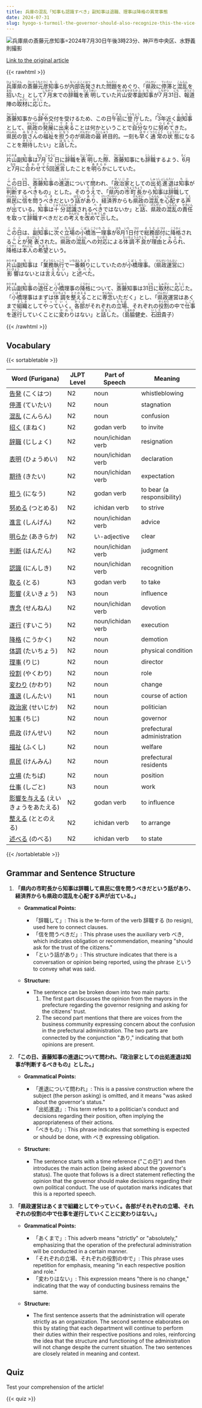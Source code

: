 ```yaml
---
title: 兵庫の混乱「知事も認識すべき」副知事は退職、理事は降格の異常事態
date: 2024-07-31
slug: hyogo-s-turmoil-the-governor-should-also-recognize-this-the-vice-governor-resigns-and-a-director-is-demoted-in-an-unusual-situation
---
```


![兵庫県の斎藤元彦知事=2024年7月30日午後3時23分、神戸市中央区、水野義則撮影](https://www.asahicom.jp/imgopt/img/237b68c3eb/comm_L/AS20240731002944.jpg "兵庫県の斎藤元彦知事=2024年7月30日午後3時23分、神戸市中央区、水野義則撮影")

[Link to the original article](https://asahi.com/articles/ASS702FH8S70PQIP01NM.html?iref=comtop_7_05)

{{< rawhtml >}}
<p><ruby>兵庫県<rt>ひょうごけん</rt></ruby>の<ruby>斎藤<rt>さいとう</rt></ruby><ruby>元彦<rt>もとひこ</rt></ruby><ruby>知事<rt>ちじ</rt></ruby>らが<ruby>内部<rt>ないぶ</rt></ruby><ruby>告発<rt>こくはつ</rt></ruby>された<ruby>問題<rt>もんだい</rt></ruby>をめぐり、「<ruby>県政<rt>けんせい</rt></ruby>に<ruby>停滞<rt>ていたい</rt></ruby>と<ruby>混乱<rt>こんらん</rt></ruby>を<ruby>招<rt>まね</rt></ruby>いた」として<ruby>7月<rt>しちがつ</rt></ruby>末での<ruby>辞職<rt>じしょく</rt></ruby>を<ruby>表明<rt>ひょうめい</rt></ruby>していた<ruby>片山<rt>かたやま</rt></ruby><ruby>安孝<rt>やすたか</rt></ruby><ruby>副知事<rt>ふくちじ</rt></ruby>が<ruby>7月<rt>しちがつ</rt></ruby>31<ruby>日<rt>にち</rt></ruby>、<ruby>報道<rt>ほうどう</rt></ruby>陣の<ruby>取材<rt>しゅざい</rt></ruby>に<ruby>応じ<rt>おうじ</rt></ruby>た。</p>

<p><ruby>斎藤<rt>さいとう</rt></ruby>知事から<ruby>辞令<rt>じれい</rt></ruby>交付を受けるため、この日<ruby>午前<rt>ごぜん</rt></ruby>に<ruby>登庁<rt>とうちょう</rt></ruby>した。「<ruby>3<rt>さん</rt></ruby>年近く<ruby>副知事<rt>ふくちじ</rt></ruby>として、<ruby>県政<rt>けんせい</rt></ruby>の<ruby>発展<rt>はってん</rt></ruby>に<ruby>出来る<rt>できる</rt></ruby>ことは何かということで<ruby>自分<rt>じぶん</rt></ruby>なりに<ruby>努めて<rt>つとめて</rt></ruby>きた。<ruby>県民<rt>けんみん</rt></ruby>の<ruby>皆さん<rt>みなさん</rt></ruby>の<ruby>福祉<rt>ふくし</rt></ruby>を<ruby>担う<rt>になう</rt></ruby>のが<ruby>県政<rt>けんせい</rt></ruby>の<ruby>最終<rt>さいしゅう</rt></ruby>目的。一刻も<ruby>早く<rt>はやく</rt></ruby><ruby>通常<rt>つうじょう</rt></ruby>の<ruby>状態<rt>じょうたい</rt></ruby>になることを<ruby>期待<rt>きたい</rt></ruby>したい」と<ruby>話した<rt>はなした</rt></ruby>。</p>

<p><ruby>片山<rt>かたやま</rt></ruby>副<ruby>知事<rt>ちじ</rt></ruby>は<ruby>7<rt>なな</rt></ruby>月<ruby>12<rt>じゅうに</rt></ruby>日に<ruby>辞職<rt>じしょく</rt></ruby>を<ruby>表明<rt>ひょうめい</rt></ruby>した<ruby>際<rt>さい</rt></ruby>、<ruby>斎藤<rt>さいとう</rt></ruby>知事にも<ruby>辞職<rt>じしょく</rt></ruby>するよう、<ruby>6<rt>ろく</rt></ruby>月と<ruby>7<rt>なな</rt></ruby>月に<ruby>合わせて<rt>あわせて</rt></ruby><ruby>5<rt>ご</rt></ruby>回<ruby>進言<rt>しんげん</rt></ruby>したことを<ruby>明らか<rt>あきらか</rt></ruby>にしていた。</p>

<p><ruby>この<rt>この</rt></ruby>日<ruby>日<rt>にち</rt></ruby>、<ruby>斎藤<rt>さいとう</rt></ruby><ruby>知事<rt>ちじ</rt></ruby>の<ruby>進退<rt>しんたい</rt></ruby>について<ruby>問<rt>と</rt></ruby>われ、「<ruby>政治家<rt>せいじか</rt></ruby>としての<ruby>出処進退<rt>しゅっしょしんたい</rt></ruby>は<ruby>知事<rt>ちじ</rt></ruby>が<ruby>判断<rt>はんだん</rt></ruby>する<ruby>べき<rt>べき</rt></ruby>もの」とした。その<ruby>うえ<rt>うえ</rt></ruby>で、「<ruby>県内<rt>けんない</rt></ruby>の<ruby>市町長<rt>しちょうちょう</rt></ruby>から<ruby>知事<rt>ちじ</rt></ruby>は<ruby>辞職<rt>じしょく</rt></ruby>して<ruby>県民<rt>けんみん</rt></ruby>に<ruby>信<rt>しん</rt></ruby>を<ruby>問<rt>と</rt></ruby>う<ruby>べき<rt>べき</rt></ruby>だという<ruby>話<rt>はなし</rt></ruby>が<ruby>あり<rt>あり</rt></ruby>、<ruby>経済界<rt>けいざいかい</rt></ruby>からも<ruby>県政<rt>けんせい</rt></ruby>の<ruby>混乱<rt>こんらん</rt></ruby>を<ruby>心配<rt>しんぱい</rt></ruby>する<ruby>声<rt>こえ</rt></ruby>が<ruby>出<rt>で</rt></ruby>ている。<ruby>知事<rt>ちじ</rt></ruby>は<ruby>十分<rt>じゅうぶん</rt></ruby><ruby>認識<rt>にんしき</rt></ruby>される<ruby>べき<rt>べき</rt></ruby>ではないか」と<ruby>話<rt>はなし</rt></ruby>、<ruby>県政<rt>けんせい</rt></ruby>の<ruby>混乱<rt>こんらん</rt></ruby>の<ruby>責任<rt>せきにん</rt></ruby>を<ruby>取<rt>と</rt></ruby>って<ruby>辞職<rt>じしょく</rt></ruby>すべきだとの<ruby>考え<rt>かんがえ</rt></ruby>を<ruby>改めて<rt>あらためて</rt></ruby><ruby>示<rt>しめ</rt></ruby>した。</p>

<p><ruby>この<rt>この</rt></ruby><ruby>日<rt>ひ</rt></ruby>は、<ruby>副知事<rt>ふくちじ</rt></ruby>に<ruby>次<rt>つぎ</rt></ruby>ぐ<ruby>立場<rt>たちば</rt></ruby>の<ruby>小橋<rt>こばし</rt></ruby><ruby>浩一<rt>こういち</rt></ruby><ruby>理事<rt>りじ</rt></ruby>が<ruby>8<rt>はち</rt></ruby>月<ruby>1<rt>いち</rt></ruby>日<ruby>付<rt>づけ</rt></ruby>で<ruby>総務部<rt>そうむぶ</rt></ruby><ruby>付<rt>づけ</rt></ruby>に<ruby>降格<rt>こうかく</rt></ruby>される<ruby>こと<rt>こと</rt></ruby>が<ruby>発表<rt>はっぴょう</rt></ruby>された。<ruby>県政<rt>けんせい</rt></ruby>の<ruby>混乱<rt>こんらん</rt></ruby>への<ruby>対応<rt>たいおう</rt></ruby>による<ruby>体調不良<rt>たいちょうふりょう</rt></ruby>が<ruby>理由<rt>りゆう</rt></ruby>と<ruby>みられ<rt>みられ</rt></ruby>、<ruby>降格<rt>こうかく</rt></ruby>は<ruby>本人<rt>ほんにん</rt></ruby>の<ruby>希望<rt>きぼう</rt></ruby>という。</p>

<p><ruby>片山<rt>かたやま</rt></ruby>副<ruby>知事<rt>ちじ</rt></ruby>は「<ruby>業務<rt>ぎょうむ</rt></ruby><ruby>執行<rt>しっこう</rt></ruby>で<ruby>一番<rt>いちばん</rt></ruby><ruby>頼り<rt>たより</rt></ruby>にしていたのが<ruby>小橋<rt>こばし</rt></ruby><ruby>理事<rt>りじ</rt></ruby>。（<ruby>県政<rt>けんせい</rt></ruby><ruby>運営<rt>うんえい</rt></ruby>に）<ruby>影響<rt>えいきょう</rt></ruby>はないとは<ruby>言えない<rt>いえない</rt></ruby>」と<ruby>述べた<rt>のべた</rt></ruby>。</p>

<p><ruby>片山<rt>かたやま</rt></ruby>副<ruby>知事<rt>ちじ</rt></ruby>の<ruby>退任<rt>たいにん</rt></ruby>と<ruby>小橋<rt>こばし</rt></ruby>理事の<ruby>降格<rt>こうかく</rt></ruby>について、<ruby>斎藤<rt>さいとう</rt></ruby>知事は31<ruby>日<rt>にち</rt></ruby>に<ruby>取材<rt>しゅざい</rt></ruby>に<ruby>応じ<rt>おうじ</rt></ruby>た。「<ruby>小橋<rt>こばし</rt></ruby>理事はまずは<ruby>体調<rt>たいちょう</rt></ruby>を<ruby>整える<rt>ととのえる</rt></ruby>ことに<ruby>専念<rt>せんねん</rt></ruby>いただく」とし、「<ruby>県政<rt>けんせい</rt></ruby>運営はあくまで<ruby>組織<rt>そしき</rt></ruby>として<ruby>やっていく<rt>やっていく</rt></ruby>。<ruby>各部<rt>かくぶ</rt></ruby>がそれぞれの<ruby>立場<rt>たちば</rt></ruby>、それぞれの<ruby>役割<rt>やくわり</rt></ruby>の中で<ruby>仕事<rt>しごと</rt></ruby>を<ruby>遂行<rt>すいこう</rt></ruby>していくことに<ruby>変わり<rt>かわり</rt></ruby>はない」と<ruby>話し<rt>はなし</rt></ruby>た。（<ruby>島脇<rt>しまわき</rt></ruby>健史、<ruby>石田<rt>いしだ</rt></ruby>貴子）</p>
{{< /rawhtml >}}

## Vocabulary


{{< sortabletable >}}

| Word (Furigana)       | JLPT Level | Part of Speech         | Meaning                        |
|-----------------------|------------|------------------------|--------------------------------|
|[告発](https://jisho.org/search/%E5%91%8A%E7%99%BA) (こくはつ)| N2         | noun                   | whistleblowing                 |
|[停滞](https://jisho.org/search/%E5%81%9C%E6%BB%9E) (ていたい)| N2         | noun                   | stagnation                     |
|[混乱](https://jisho.org/search/%E6%B7%B7%E4%B9%B1) (こんらん)| N2         | noun                   | confusion                      |
|[招く](https://jisho.org/search/%E6%8B%9B%E3%81%8F) (まねく)| N2         | godan verb             | to invite                      |
|[辞職](https://jisho.org/search/%E8%BE%9E%E8%81%B7) (じしょく)| N2         | noun/ichidan verb      | resignation                    |
|[表明](https://jisho.org/search/%E8%A1%A8%E6%98%8E) (ひょうめい)| N2         | noun/ichidan verb      | declaration                    |
|[期待](https://jisho.org/search/%E6%9C%9F%E5%BE%85) (きたい)| N2         | noun/ichidan verb      | expectation                    |
|[担う](https://jisho.org/search/%E6%8B%85%E3%81%86) (になう)| N2         | godan verb             | to bear (a responsibility)     |
|[努める](https://jisho.org/search/%E5%8A%AA%E3%82%81%E3%82%8B) (つとめる)| N2         | ichidan verb           | to strive                      |
|[進言](https://jisho.org/search/%E9%80%B2%E8%A8%80) (しんげん)| N2         | noun/ichidan verb      | advice                         |
|[明らか](https://jisho.org/search/%E6%98%8E%E3%82%89%E3%81%8B) (あきらか)| N2         | い-adjective           | clear                          |
|[判断](https://jisho.org/search/%E5%88%A4%E6%96%AD) (はんだん)| N2         | noun/ichidan verb      | judgment                       |
|[認識](https://jisho.org/search/%E8%AA%8D%E8%AD%98) (にんしき)| N2         | noun/ichidan verb      | recognition                    |
|[取る](https://jisho.org/search/%E5%8F%96%E3%82%8B) (とる)| N3         | godan verb             | to take                        |
|[影響](https://jisho.org/search/%E5%BD%B1%E9%9F%BF) (えいきょう)| N3         | noun                   | influence                      |
|[専念](https://jisho.org/search/%E5%B0%82%E5%BF%B5) (せんねん)| N2         | noun/ichidan verb      | devotion                       |
|[遂行](https://jisho.org/search/%E9%81%82%E8%A1%8C) (すいこう)| N2         | noun/ichidan verb      | execution                      |
|[降格](https://jisho.org/search/%E9%99%8D%E6%A0%BC) (こうかく)| N2         | noun                   | demotion                       |
|[体調](https://jisho.org/search/%E4%BD%93%E8%AA%BF) (たいちょう)| N2         | noun                   | physical condition             |
|[理事](https://jisho.org/search/%E7%90%86%E4%BA%8B) (りじ)| N2         | noun                   | director                       |
|[役割](https://jisho.org/search/%E5%BD%B9%E5%89%B2) (やくわり)| N2         | noun                   | role                           |
|[変わり](https://jisho.org/search/%E5%A4%89%E3%82%8F%E3%82%8A) (かわり)| N2         | noun                   | change                         |
|[進退](https://jisho.org/search/%E9%80%B2%E9%80%80) (しんたい)| N1         | noun                   | course of action               |
|[政治家](https://jisho.org/search/%E6%94%BF%E6%B2%BB%E5%AE%B6) (せいじか)| N2         | noun                   | politician                     |
|[知事](https://jisho.org/search/%E7%9F%A5%E4%BA%8B) (ちじ)| N2         | noun                   | governor                       |
|[県政](https://jisho.org/search/%E7%9C%8C%E6%94%BF) (けんせい)| N2         | noun                   | prefectural administration      |
|[福祉](https://jisho.org/search/%E7%A6%8F%E7%A5%89) (ふくし)| N2         | noun                   | welfare                        |
|[県民](https://jisho.org/search/%E7%9C%8C%E6%B0%91) (けんみん)| N2         | noun                   | prefectural residents          |
|[立場](https://jisho.org/search/%E7%AB%8B%E5%A0%B4) (たちば)| N2         | noun                   | position                       |
|[仕事](https://jisho.org/search/%E4%BB%95%E4%BA%8B) (しごと)| N3         | noun                   | work                           |
|[影響を与える](https://jisho.org/search/%E5%BD%B1%E9%9F%BF%E3%82%92%E4%B8%8E%E3%81%88%E3%82%8B) (えいきょうをあたえる)| N2 | godan verb | to influence                   |
|[整える](https://jisho.org/search/%E6%95%B4%E3%81%88%E3%82%8B) (ととのえる)| N2         | ichidan verb           | to arrange                     |
|[述べる](https://jisho.org/search/%E8%BF%B0%E3%81%B9%E3%82%8B) (のべる)| N2         | ichidan verb           | to state                       |

{{< /sortabletable >}}


## Grammar and Sentence Structure

1. **「県内の市町長から知事は辞職して県民に信を問うべきだという話があり、経済界からも県政の混乱を心配する声が出ている。」**

   - **Grammatical Points:**
     - 「辞職して」: This is the te-form of the verb 辞職する (to resign), used here to connect clauses.
     - 「信を問うべきだ」: This phrase uses the auxiliary verb べき, which indicates obligation or recommendation, meaning "should ask for the trust of the citizens."
     - 「という話があり」: This structure indicates that there is a conversation or opinion being reported, using the phrase という to convey what was said.

   - **Structure:**
     - The sentence can be broken down into two main parts: 
       1. The first part discusses the opinion from the mayors in the prefecture regarding the governor resigning and asking for the citizens' trust.
       2. The second part mentions that there are voices from the business community expressing concern about the confusion in the prefectural administration. The two parts are connected by the conjunction "あり," indicating that both opinions are present.

2. **「この日、斎藤知事の進退について問われ、『政治家としての出処進退は知事が判断するべきもの』とした。」**

   - **Grammatical Points:**
     - 「進退について問われ」: This is a passive construction where the subject (the person asking) is omitted, and it means "was asked about the governor's status."
     - 「出処進退」: This term refers to a politician's conduct and decisions regarding their position, often implying the appropriateness of their actions.
     - 「べきもの」: This phrase indicates that something is expected or should be done, with べき expressing obligation.

   - **Structure:**
     - The sentence starts with a time reference ("この日") and then introduces the main action (being asked about the governor's status). The quote that follows is a direct statement reflecting the opinion that the governor should make decisions regarding their own political conduct. The use of quotation marks indicates that this is a reported speech.

3. **「県政運営はあくまで組織としてやっていく。各部がそれぞれの立場、それぞれの役割の中で仕事を遂行していくことに変わりはない。」**

   - **Grammatical Points:**
     - 「あくまで」: This adverb means "strictly" or "absolutely," emphasizing that the operation of the prefectural administration will be conducted in a certain manner.
     - 「それぞれの立場、それぞれの役割の中で」: This phrase uses repetition for emphasis, meaning "in each respective position and role."
     - 「変わりはない」: This expression means "there is no change," indicating that the way of conducting business remains the same.

   - **Structure:**
     - The first sentence asserts that the administration will operate strictly as an organization. The second sentence elaborates on this by stating that each department will continue to perform their duties within their respective positions and roles, reinforcing the idea that the structure and functioning of the administration will not change despite the current situation. The two sentences are closely related in meaning and context.

## Quiz

Test your comprehension of the article!

{{< quiz >}}